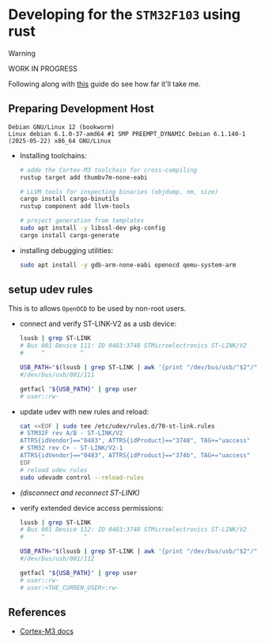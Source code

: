 # Developing for the `STM32F103` using rust

> [!WARNING]
> WORK IN PROGRESS

Following along with [this](https://docs.rust-embedded.org/book/intro/install.html)
guide do see how far it'll take me.

## Preparing Development Host
```text
Debian GNU/Linux 12 (bookworm)
Linux debian 6.1.0-37-amd64 #1 SMP PREEMPT_DYNAMIC Debian 6.1.140-1 (2025-05-22) x86_64 GNU/Linux
```

- Installing toolchains:
    ```bash
    # adde the Cortex-M3 toolchain for cross-compiling
    rustup target add thumbv7m-none-eabi

    # LLVM tools for inspecting binaries (objdump, nm, size)
    cargo install cargo-binutils
    rustup component add llvm-tools

    # project generation from templates
    sudo apt install -y libssl-dev pkg-config
    cargo install cargo-generate
    ```

- installing debugging utilities:
    ```bash
    sudo apt install -y gdb-arm-none-eabi openocd qemu-system-arm
    ```

## setup udev rules

This is to allows `OpenOCD` to be used by non-root users.

- connect and verify ST-LINK-V2 as a usb device:
    ```bash
    lsusb | grep ST-LINK
    # Bus 001 Device 111: ID 0483:3748 STMicroelectronics ST-LINK/V2
    #     ^          ^

    USB_PATH="$(lsusb | grep ST-LINK | awk '{print "/dev/bus/usb/"$2"/"$4}' | tr -d ':')"
    #/dev/bus/usb/001/111

    getfacl "${USB_PATH}" | grep user
    # user::rw-
    ```
- update udev with new rules and reload:
    ```bash
    cat <<EOF | sudo tee /etc/udev/rules.d/70-st-link.rules
    # STM32F rev A/B - ST-LINK/V2
    ATTRS{idVendor}=="0483", ATTRS{idProduct}=="3748", TAG+="uaccess"
    # STM32 rev C+ - ST-LINK/V2-1
    ATTRS{idVendor}=="0483", ATTRS{idProduct}=="374b", TAG+="uaccess"
    EOF
    # reload udev rules
    sudo udevadm control --reload-rules
    ```

- _(disconnect and reconnect ST-LINK)_

- verify extended device access permissions:
    ```bash
    lsusb | grep ST-LINK
    # Bus 001 Device 112: ID 0483:3748 STMicroelectronics ST-LINK/V2
    #     ^           ^

    USB_PATH="$(lsusb | grep ST-LINK | awk '{print "/dev/bus/usb/"$2"/"$4}' | tr -d ':')"
    #/dev/bus/usb/001/112

    getfacl "${USB_PATH}" | grep user
    # user::rw-
    # user:<THE_CURREN_USER>:rw-
    ```

## References
- [Cortex-M3 docs](https://developer.arm.com/Processors/Cortex-M3)


